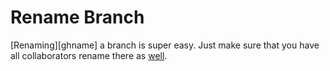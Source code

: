 # Rename Branch


[Renaming][ghname] a branch is super easy. Just make sure that you have all collaborators rename there as [well][local change]. 


[ghrename]: https://docs.github.com/en/repositories/configuring-branches-and-merges-in-your-repository/managing-branches-in-your-repository/renaming-a-branch
[local change]: https://docs.github.com/en/repositories/configuring-branches-and-merges-in-your-repository/managing-branches-in-your-repository/renaming-a-branch#updating-a-local-clone-after-a-branch-name-changes
